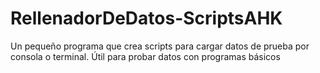 # RellenadorDeDatos-ScriptsAHK
Un pequeño programa que crea scripts para cargar datos de prueba por consola o terminal. Útil para probar datos con programas básicos
